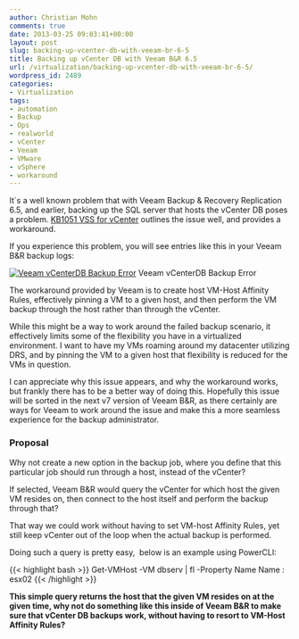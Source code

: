```yaml
---
author: Christian Mohn
comments: true
date: 2013-03-25 09:03:41+00:00
layout: post
slug: backing-up-vcenter-db-with-veeam-br-6-5
title: Backing up vCenter DB with Veeam B&R 6.5
url: /virtualization/backing-up-vcenter-db-with-veeam-br-6-5/
wordpress_id: 2489
categories:
- Virtualization
tags:
- automation
- Backup
- Ops
- realworld
- vCenter
- Veeam
- VMware
- vSphere
- workaround
---
```


It´s a well known problem that with Veeam Backup & Recovery Replication 6.5, and earlier, backing up the SQL server that hosts the vCenter DB poses a problem. [KB1051 VSS for vCenter](http://www.veeam.com/kb1051) outlines the issue well, and provides a workaround.

If you experience this problem, you will see entries like this in your Veeam B&R backup logs:

[![Veeam vCenterDB Backup Error](/img/VeeamvCenterBackup01-1024x214.png)](/img/VeeamvCenterBackup01.png) Veeam vCenterDB Backup Error

The workaround provided by Veeam is to create host VM-Host Affinity Rules, effectively pinning a VM to a given host, and then perform the VM backup through the host rather than through the vCenter.

While this might be a way to work around the failed backup scenario, it effectively limits some of the flexibility you have in a virtualized environment. I want to have my VMs roaming around my datacenter utilizing DRS, and by pinning the VM to a given host that flexibility is reduced for the VMs in question.

I can appreciate why this issue appears, and why the workaround works, but frankly there has to be a better way of doing this. Hopefully this issue will be sorted in the next v7 version of Veeam B&R, as there certainly are ways for Veeam to work around the issue and make this a more seamless experience for the backup administrator.


### Proposal


Why not create a new option in the backup job, where you define that this particular job should run through a host, instead of the vCenter?

If selected, Veeam B&R would query the vCenter for which host the given VM resides on, then connect to the host itself and perform the backup through that?

That way we could work without having to set VM-host Affinity Rules, yet still keep vCenter out of the loop when the actual backup is performed.

Doing such a query is pretty easy,  below is an example using PowerCLI:

{{< highlight bash >}}
Get-VMHost -VM dbserv | fl -Property Name
Name : esx02
{{< /highlight >}}


**This simple query returns the host that the given VM resides on at the given time, why not do something like this inside of Veeam B&R to make sure that vCenter DB backups work, without having to resort to VM-Host Affinity Rules?**
